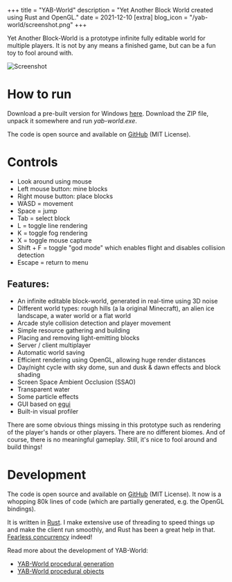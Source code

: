 +++
title = "YAB-World"
description = "Yet Another Block World created using Rust and OpenGL."
date = 2021-12-10
[extra]
blog_icon = "/yab-world/screenshot.png"
+++

Yet Another Block-World is a prototype infinite fully editable world for multiple players. It is not by any means a finished game, but can be a fun toy to fool around with.

<!-- more -->

![Screenshot](/yab-world/screenshot.png)

# How to run

Download a pre-built version for Windows [here](https://github.com/grunnt/yab-world/releases). Download the ZIP file, unpack it somewhere and run *yab-world.exe*.

The code is open source and available on [GitHub](https://github.com/grunnt/yab-world) (MIT License).

# Controls

- Look around using mouse
- Left mouse button: mine blocks
- Right mouse button: place blocks
- WASD = movement
- Space = jump
- Tab = select block
- L = toggle line rendering
- K = toggle fog rendering
- X = toggle mouse capture
- Shift + F = toggle "god mode" which enables flight and disables collision detection
- Escape = return to menu

## Features:
- An infinite editable block-world, generated in real-time using 3D noise
- Different world types: rough hills (a la original Minecraft), an alien ice landscape, a water world or a flat world
- Arcade style collision detection and player movement
- Simple resource gathering and building
- Placing and removing light-emitting blocks
- Server / client multiplayer
- Automatic world saving
- Efficient rendering using OpenGL, allowing huge render distances
- Day/night cycle with sky dome, sun and dusk & dawn effects and block shading
- Screen Space Ambient Occlusion (SSAO)
- Transparent water
- Some particle effects
- GUI based on [egui](https://github.com/emilk/egui)
- Built-in visual profiler

There are some obvious things missing in this prototype such as rendering of the player's hands or other players. There are no different biomes. And of course, there is no meaningful gameplay. Still, it's nice to fool around and build things!

# Development

The code is open source and available on [GitHub](https://github.com/grunnt/yab-world) (MIT License). It now is a whopping 80k lines of code (which are partially generated, e.g. the OpenGL bindings).

It is written in [Rust](https://www.rust-lang.org). I make extensive use of threading to speed things up and make the client run smoothly, and Rust has been a great help in that. [Fearless concurrency](https://doc.rust-lang.org/book/ch16-00-concurrency.html) indeed!

Read more about the development of YAB-World:
- [YAB-World procedural generation](/blog/yab-world-generation)
- [YAB-World procedural objects](/blog/yab-world-objects)